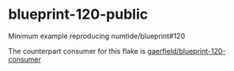 # blueprint-120-public

Minimum example reproducing numtide/blueprint#120

The counterpart consumer for this flake is [gaerfield/blueprint-120-consumer](https://github.com/gaerfield/blueprint-120-consumer)
